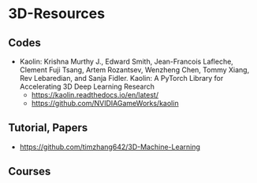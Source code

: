 # 3D-Resources

## Codes
- Kaolin: Krishna Murthy J., Edward Smith, Jean-Francois Lafleche, Clement Fuji Tsang, Artem Rozantsev, Wenzheng Chen, Tommy Xiang, Rev Lebaredian, and Sanja Fidler. Kaolin: A PyTorch Library for Accelerating 3D Deep Learning Research
	- https://kaolin.readthedocs.io/en/latest/
	- https://github.com/NVIDIAGameWorks/kaolin

## Tutorial, Papers
- https://github.com/timzhang642/3D-Machine-Learning

## Courses
